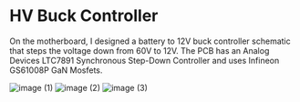 # HV Buck Controller

On the motherboard, I designed a battery to 12V buck controller schematic that steps the voltage down from 60V to 12V. The PCB has an Analog Devices LTC7891 Synchronous Step-Down Controller and uses Infineon GS61008P GaN Mosfets. 

![image (1)](https://github.com/user-attachments/assets/b3953eee-2263-4af2-a6d9-461e6c366334)
![image (2)](https://github.com/user-attachments/assets/829e0ffc-e470-49f2-a29a-76d933eea069)
![image (3)](https://github.com/user-attachments/assets/787bef73-3899-4abe-9e3a-4a650a855c3a)
